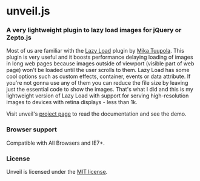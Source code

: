 # unveil.js
### A very lightweight plugin to lazy load images for jQuery or Zepto.js



Most of us are familiar with the [Lazy Load](http://www.appelsiini.net/projects/lazyload) plugin by [Mika Tuupola](http://www.appelsiini.net/).
This plugin is very useful and it boosts performance delaying loading of images in long web pages because images outside of viewport (visible part of web page) won't be loaded until the user scrolls to them.
Lazy Load has some cool options such as custom effects, container, events or data attribute. If you're not gonna use any of them you can reduce the file size by leaving just the essential code to show the images.
That's what I did and this is my lightweight version of Lazy Load with support for serving high-resolution images to devices with retina displays - less than 1k.

Visit unveil's [project page](http://luis-almeida.github.com/unveil/) to read the documentation and see the demo.


### Browser support
Compatible with All Browsers and IE7+.


### License
Unveil is licensed under the [MIT license](http://opensource.org/licenses/MIT).
